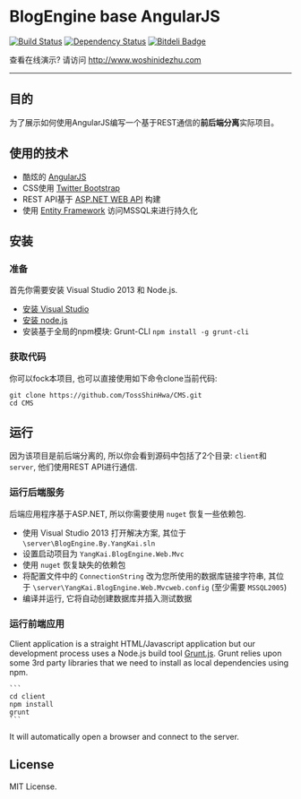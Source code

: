 BlogEngine base AngularJS
===========
[![Build Status](https://api.travis-ci.org/TossShinHwa/CMS.png)](https://api.travis-ci.org/TossShinHwa/CMS)
[![Dependency Status](https://david-dm.org/ChrisWren/grunt-nodemon.png)](https://david-dm.org/TossShinHwa/CMS)
[![Bitdeli Badge](https://d2weczhvl823v0.cloudfront.net/TossShinHwa/cms/trend.png)](https://bitdeli.com/free "Bitdeli Badge")

查看在线演示? 请访问 http://www.woshinidezhu.com
***

## 目的

为了展示如何使用AngularJS编写一个基于REST通信的**前后端分离**实际项目。

## 使用的技术

* 酷炫的 [AngularJS](http://www.angularjs.org/)
* CSS使用 [Twitter Bootstrap](http://getbootstrap.com/)
* REST API基于 [ASP.NET WEB API](http://www.asp.net/web-api/) 构建
* 使用 [Entity Framework](http://msdn.microsoft.com/en-us/data/ef.aspx) 访问MSSQL来进行持久化


## 安装

### 准备

首先你需要安装 Visual Studio 2013 和 Node.js.
* [安装 Visual Studio](http://www.visualstudio.com/)
* [安装 node.js](http://nodejs.org/download/)
* 安装基于全局的npm模块: Grunt-CLI  ```npm install -g grunt-cli```

### 获取代码

你可以fock本项目, 也可以直接使用如下命令clone当前代码:

```
git clone https://github.com/TossShinHwa/CMS.git
cd CMS
```

## 运行

因为该项目是前后端分离的, 所以你会看到源码中包括了2个目录: `client`和`server`, 他们使用REST API进行通信.

### 运行后端服务

后端应用程序基于ASP.NET, 所以你需要使用 `nuget` 恢复一些依赖包.

* 使用 Visual Studio 2013 打开解决方案, 其位于 `\server\BlogEngine.By.YangKai.sln`
* 设置启动项目为 `YangKai.BlogEngine.Web.Mvc`
* 使用 `nuget` 恢复缺失的依赖包
* 将配置文件中的 `ConnectionString` 改为您所使用的数据库链接字符串, 其位于 `\server\YangKai.BlogEngine.Web.Mvcweb.config` (至少需要 `MSSQL2005`)
* 编译并运行, 它将自动创建数据库并插入测试数据

### 运行前端应用

Client application is a straight HTML/Javascript application but our development process uses a Node.js build tool
[Grunt.js](gruntjs.com). Grunt relies upon some 3rd party libraries that we need to install as local dependencies using npm.

    ```
    cd client
    npm install
    grunt
    ```
    
It will automatically open a browser and connect to the server.

## License

MIT License.
